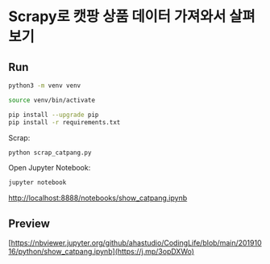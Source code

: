 # Scrapy로 캣팡 상품 데이터 가져와서 살펴보기

## Run

```bash
python3 -m venv venv

source venv/bin/activate

pip install --upgrade pip
pip install -r requirements.txt
```

Scrap:

```bash
python scrap_catpang.py
```

Open Jupyter Notebook:

```bash
jupyter notebook
```

<http://localhost:8888/notebooks/show_catpang.ipynb>

## Preview

[https://nbviewer.jupyter.org/github/ahastudio/CodingLife/blob/main/20191016/python/show_catpang.ipynb](https://j.mp/3opDXWo)
